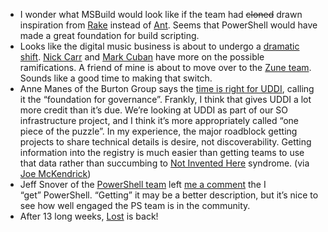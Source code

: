 -   I wonder what MSBuild would look like if the team had ~~cloned~~
    drawn inspiration from
    [Rake](http://martinfowler.com/articles/rake.html) instead of
    [Ant](http://ant.apache.org/). Seems that PowerShell would have made
    a great foundation for build scripting.
-   Looks like the digital music business is about to undergo a
    [dramatic shift](http://www.apple.com/hotnews/thoughtsonmusic/).
    [Nick
    Carr](http://www.roughtype.com/archives/2007/02/jobs_calls_for.php)
    and [Mark
    Cuban](http://www.blogmaverick.com/2007/02/07/what-should-the-music-biz-do-next/)
    have more on the possible ramifications. A friend of mine is about
    to move over to the [Zune team](http://www.zune.net/). Sounds like a
    good time to making that switch.
-   Anne Manes of the Burton Group says the [time is right for
    UDDI](http://searchwebservices.techtarget.com/qna/0,289202,sid26_gci1242398,00.html),
    calling it the “foundation for governance”. Frankly, I think that
    gives UDDI a lot more credit than it’s due. We’re looking at UDDI as
    part of our SO infrastructure project, and I think it’s more
    appropriately called “one piece of the puzzle”. In my experience,
    the major roadblock getting projects to share technical details is
    desire, not discoverability. Getting information into the registry
    is much easier than getting teams to use that data rather than
    succumbing to [Not Invented
    Here](http://en.wikipedia.org/wiki/Not_invented_here) syndrome. (via
    [Joe McKendrick](http://blogs.zdnet.com/service-oriented/?p=812))
-   Jeff Snover of the [PowerShell
    team](http://blogs.msdn.com/PowerShell) left [me a
    comment](http://devhawk.net/CommentView,guid,a73ea4af-97ef-4574-94f1-8f928e5be84f.aspx#commentstart)
    the I “get” PowerShell. “Getting” it may be a better description,
    but it’s nice to see how well engaged the PS team is in the
    community.
-   After 13 long weeks, [Lost](http://abc.com/lost) is back!

